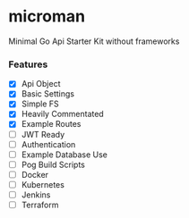 # microman
Minimal Go Api Starter Kit without frameworks

### Features
- [x] Api Object
- [x] Basic Settings
- [x] Simple FS
- [x] Heavily Commentated
- [x] Example Routes
- [ ] JWT Ready
- [ ] Authentication
- [ ] Example Database Use
- [ ] Pog Build Scripts
- [ ] Docker
- [ ] Kubernetes
- [ ] Jenkins
- [ ] Terraform

